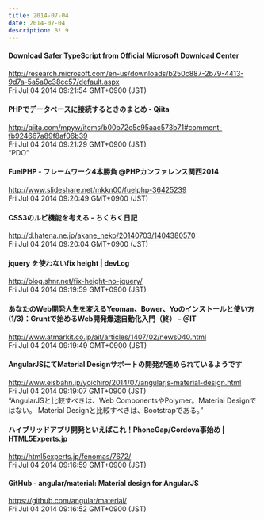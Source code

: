 ```yaml
---
title: 2014-07-04
date: 2014-07-04
description: B! 9
---
```


#### Download Safer TypeScript from Official Microsoft Download Center
http://research.microsoft.com/en-us/downloads/b250c887-2b79-4413-9d7a-5a5a0c38cc57/default.aspx<br>
Fri Jul 04 2014 09:21:54 GMT+0900 (JST)<br>


#### PHPでデータベースに接続するときのまとめ - Qiita
http://qiita.com/mpyw/items/b00b72c5c95aac573b71#comment-fb924667a89f8af06b39<br>
Fri Jul 04 2014 09:21:29 GMT+0900 (JST)<br>
“PDO”


#### FuelPHP - フレームワーク4本勝負 @PHPカンファレンス関西2014 
http://www.slideshare.net/mkkn00/fuelphp-36425239<br>
Fri Jul 04 2014 09:20:49 GMT+0900 (JST)<br>


#### CSS3のルビ機能を考える - ちくちく日記
http://d.hatena.ne.jp/akane_neko/20140703/1404380570<br>
Fri Jul 04 2014 09:20:04 GMT+0900 (JST)<br>


#### jquery を使わないfix height | devLog
http://blog.shnr.net/fix-height-no-jquery/<br>
Fri Jul 04 2014 09:19:59 GMT+0900 (JST)<br>


####  あなたのWeb開発人生を変えるYeoman、Bower、Yoのインストールと使い方 (1/3)：Gruntで始めるWeb開発爆速自動化入門（終） - ＠IT
http://www.atmarkit.co.jp/ait/articles/1407/02/news040.html<br>
Fri Jul 04 2014 09:19:49 GMT+0900 (JST)<br>


#### AngularJSにてMaterial Designサポートの開発が進められているようです
http://www.eisbahn.jp/yoichiro/2014/07/angularjs-material-design.html<br>
Fri Jul 04 2014 09:19:07 GMT+0900 (JST)<br>
“AngularJSと比較すべきは、Web ComponentsやPolymer。Material Designではない。 Material Designと比較すべきは、Bootstrapである。”


#### ハイブリッドアプリ開発といえばこれ！PhoneGap/Cordova事始め | HTML5Experts.jp
http://html5experts.jp/fenomas/7672/<br>
Fri Jul 04 2014 09:16:59 GMT+0900 (JST)<br>


#### GitHub - angular/material: Material design for AngularJS
https://github.com/angular/material/<br>
Fri Jul 04 2014 09:16:52 GMT+0900 (JST)<br>


